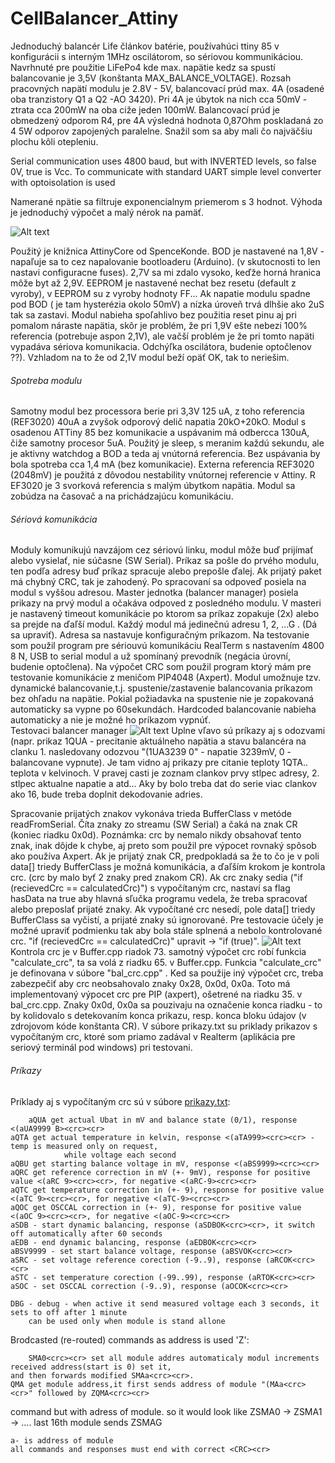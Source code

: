 # CellBalancer_Attiny
Jednoduchý balancér Life článkov batérie, používahúci ttiny 85 v konfigurácii s interným 1MHz oscilátorom, so sériovou kommunikáciou.
Navrhnuté pre použitie LiFePo4 kde max. napätie kedz sa spustí balancovanie je 3,5V (konštanta MAX_BALANCE_VOLTAGE). 
Rozsah pracovných napätí modulu je 2.8V - 5V, balancovací prúd max. 4A (osadené oba tranzistory Q1 a Q2 -AO 3420). 
Pri 4A je úbytok na nich cca 50mV - ztrata cca 200mW na oba ciže jeden 100mW. Balancovací prúd je obmedzený odporom R4, 
pre 4A výsledná hodnota 0,87Ohm poskladaná zo 4  5W odporov zapojených paralelne. 
Snažil som sa aby mali čo najväčšiu plochu kôli otepleniu.

Serial communication uses 4800 baud, but with INVERTED levels, so false 0V, true is Vcc.
To communicate with standard UART simple level converter with optoisolation is used

Namerané npätie sa filtruje exponencialnym priemerom s 3 hodnot. Výhoda je jednoduchý výpočet a malý nérok na pamäť.

![Alt text](Pictures/ModuleTest.JPG?raw=true "Module")

Použitý je knižnica AttinyCore od SpenceKonde. BOD je nastavené na 1,8V - napaľuje sa to cez napalovanie bootloaderu (Arduino). 
(v skutocnosti to len nastavi configuracne fuses). 2,7V sa mi zdalo vysoko, keďže horná hranica môže byt až 2,9V. 
EEPROM je nastavené nechat bez resetu (default z vyroby), v EEPROM su z vyroby hodnoty FF... 
Ak napatie modulu spadne pod BOD ( je tam hysterézia okolo 50mV) a nízka úroveň trvá dlhšie ako 2uS tak sa zastavi. 
Modul nabieha spoľahlivo bez použitia reset pinu aj pri pomalom náraste napätia, skôr je problém, 
že pri 1,9V ešte nebezi 100% referencia (potrebuje aspon 2,1V), ale vačší problém je že pri tomto napäti vypadáva sériova komunikacia. 
Odchýľka oscilátora, budenie optočlenov ??). Vzhladom na to že od 2,1V modul beží opäť OK, tak to neriešim.

###### Spotreba modulu
Samotny modul bez processora berie pri 3,3V 125 uA, z toho referencia (REF3020) 40uA a zvyšok odporový delič napatia 20kO+20kO. 
Modul s osadenou ATTiny 85 bez komunikacie a uspávanim má odbercca 130uA, čiže samotny procesor 5uA. 
Použitý je sleep, s meranim každú sekundu, ale je aktivny watchdog a BOD a teda aj vnútorná referencia. 
Bez uspávania by bola spotreba cca 1,4 mA (bez komunikacie).
Externa referencia REF3020 (2048mV) je použitá z dôvodou nestability vnútornej referencie v Attiny. R
EF3020 je 3 svorková referencia s malým úbytkom napätia.
Modul sa zobúdza na časovač a na prichádzajúcu komunikáciu.

###### Sériová komunikácia
Moduly komunikujú navzájom cez sériovú linku, modul môže buď prijímať alebo vysielať, nie súčasne (SW Serial).
Príkaz sa pošle do prvého modulu, ten podľa adresy buď príkaz spracuje alebo prepošle ďalej. Ak prijatý paket má chybný CRC,
tak je zahodený. Po spracovaní sa odpoveď posiela na modul s vyššou adresou.
Master jednotka (balancer manager) posiela prikazy na prvý modul a očakáva odpoved z posledného modulu. 
V masteri je nastavený timeout komunikácie po ktorom sa príkaz zopakuje (2x) alebo sa prejde na ďaľší modul.
Každý modul má jedinečnú adresu 1, 2, ...G . (Dá sa upraviť). Adresa sa nastavuje konfiguračným príkazom.
Na testovanie som použil program pre sériouvú komunikáciu RealTerm s nastavením 4800 8 N, USB to serial modul a už spomínaný 
prevodník (negácia úrovní, budenie optočlena). Na výpočet CRC som použil program ktorý mám pre testovanie komunikácie 
z meničom PIP4048 (Axpert).
Modul umožnuje tzv. dynamické balancovanie,t.j. spustenie/zastavenie balancovania príkazom bez ohľadu na napätie. 
Pokial požiadavka na spustenie nie je zopakovaná automaticky sa vypne po 60sekundách. 
Hardcoded balancovanie nabieha automaticky a nie je možné ho príkazom vypnúť.  
Testovaci balancer manager
![Alt text](Pictures/BalManager.png?raw=true "Master - manager")
Uplne vľavo sú príkazy aj s odozvami (napr. prikaz 1QUA - precitanie aktuálneho napätia a stavu balancéra na clanku 1. nasledovany odozvou "(1UA3239 0" - napatie 3239mV, 0 - balancovane vypnute). Je tam vidno aj prikazy pre citanie teploty 1QTA.. teplota v kelvinoch.
V pravej casti je zoznam clankov prvy stlpec adresy, 2. stlpec aktualne napatie a atd...
Aky by bolo treba dat do serie viac clankov ako 16, bude treba doplnit dekodovanie adries.

Spracovanie prijatých znakov vykonáva trieda BufferClass v metóde readFromSerial.
Číta znaky zo streamu (SW Serial) a čaká na znak CR (koniec riadku 0x0d). 
Poznámka: crc by nemalo nikdy obsahovať tento znak, inak dôjde k chybe, aj preto som použil pre výpocet
rovnaký spôsob ako používa Axpert.
Ak je prijatý znak CR, predpokladá sa že to čo je v poli data[] triedy BufferClass je možná komunikácia,
a ďaľším krokom je kontrola crc. (crc by malo byť 2 znaky pred znakom CR).
Ak crc znaky sedia ("if (recievedCrc == calculatedCrc)") s vypočítaným crc, 
nastaví sa flag hasData na true aby hlavná sľučka programu vedela,
že treba spracovať alebo preposlať prijaté znaky.
Ak vypočítané crc nesedí, pole data[] triedy BufferClass sa vyčistí, a prijaté znaky sú ignorované.
Pre testovacie účely je možné upraviť podmienku tak aby bola stále splnená a nebolo kontrolované crc.
"if (recievedCrc == calculatedCrc)" upravit ->  "if (true)".
![Alt text](Pictures/BufferClass.PNG?raw=true "BufferClass - kontrola crc")
Kontrola crc je v Buffer.cpp riadok 73. samotný výpočet crc robí funkcia "calculate_crc", ta sa volá z riadku 65. v Buffer.cpp. 
Funkcia "calculate_crc" je definovana v súbore "bal_crc.cpp" .
Ked sa použije iný výpočet crc, treba zabezpečiť aby crc neobsahovalo znaky 0x28, 0x0d, 0x0a. Toto má implementovaný výpocet crc pre PIP (axpert), ošetrené na riadku 35. v bal_crc.cpp. Znaky 0x0d, 0x0a sa pouzivaju na označenie konca riadku - to by kolidovalo s detekovaním konca prikazu, resp. konca bloku údajov (v zdrojovom kóde konštanta CR). 
V súbore prikazy.txt su priklady prikazov s vypočítaným crc, ktoré som priamo zadával v Realterm (aplikácia pre seriový terminál pod windows) pri testovani.
###### Príkazy 
Príklady aj s vypočítaným crc sú v súbore [prikazy.txt](Source/prikazy.txt):

        aQUA get actual Ubat in mV and balance state (0/1), response <(aUA9999 B><crc><cr>
	aQTA get actual temperature in kelvin, response <(aTA999><crc><cr> - temp is measured only on request, 
                while voltage each second
	aQBU get starting balance voltage in mV, response <(aBS9999><crc><cr>
	aQRC get reference correction in mV (+- 9mV), response for positive value <(aRC 9><crc><cr>, for negative <(aRC-9><crc><cr>
	aQTC get temperature correction in (+- 9), response for positive value <(aTC 9><crc><cr>, for negative <(aTC-9><crc><cr>
	aQOC get OSCCAL correction in (+- 9), response for positive value <(aOC 9><crc><cr>, for negative <(aOC-9><crc><cr>
	aSDB - start dynamic balancing, response (aSDBOK<crc><cr>, it switch off automatically after 60 seconds
	aEDB - end dynamic balancing, response (aEDBOK<crc><cr>
	aBSV9999 - set start balance voltage, response (aBSVOK<crc><cr>
	aSRC - set voltage reference corection (-9..9), response (aRCOK<crc><cr>
	aSTC - set temperature corection (-99..99), response (aRTOK<crc><cr>
	aSOC - set OSCCAL correction (-9..9), response (aOCOK<crc><cr>
	
	DBG - debug - when active it send measured voltage each 3 seconds, it sets to off after 1 minute
        can be used only when module is stand allone 

Brodcasted (re-routed) commands as address is used 'Z':

        SMA0<crc><cr> set all module addres automaticaly modul increments received address(start is 0) set it, 
	and then forwards modified SMAa<crc><cr>.
	QMA get module address,it first sends address of module "(MAa<crc><cr>" followed by ZQMA<crc><cr>
    
command but with adress of module. so it would look like ZSMA0 -> ZSMA1 -> .... last 16th module sends ZSMAG

    a- is address of module
    all commands and responses must end with correct <CRC><cr>
  
